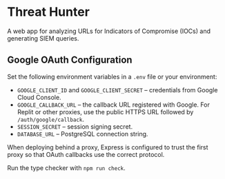 # Threat Hunter

A web app for analyzing URLs for Indicators of Compromise (IOCs) and generating SIEM queries.

## Google OAuth Configuration

Set the following environment variables in a `.env` file or your environment:

- `GOOGLE_CLIENT_ID` and `GOOGLE_CLIENT_SECRET` – credentials from Google Cloud Console.
- `GOOGLE_CALLBACK_URL` – the callback URL registered with Google. For Replit or other proxies, use the public HTTPS URL followed by `/auth/google/callback`.
- `SESSION_SECRET` – session signing secret.
- `DATABASE_URL` – PostgreSQL connection string.

When deploying behind a proxy, Express is configured to trust the first proxy so that OAuth callbacks use the correct protocol.

Run the type checker with `npm run check`.
